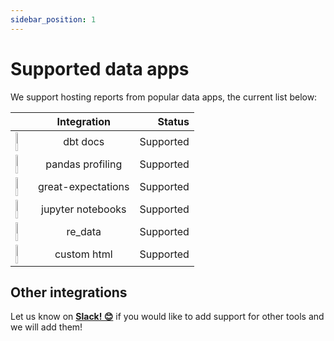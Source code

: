 ```yaml
---
sidebar_position: 1
---
```


# Supported data apps

We support hosting reports from popular data apps, the current list below:

<div class="redata_table">

|      | Integration | Status     |
| :---        |    :----:   |          ---: |
| <img height="30" width="20%" src="https://i0.wp.com/www.scalefree.com/wp-content/uploads/2021/09/dbt-logo.png?ssl=1" />      | dbt docs       | Supported |
| <img height="30" width="20%" src="https://encrypted-tbn0.gstatic.com/images?q=tbn:ANd9GcSSUJqbP1HkvxzScXMs-XyvLvcdkHaLBNuSJBKmxAbdHX_0ouQZLsaqtwO9IqBFISPlz2M&usqp=CAU" />  | pandas profiling        | Supported      |
| <img height="30" width="20%" src="https://encrypted-tbn0.gstatic.com/images?q=tbn:ANd9GcTtfpRE1K3NsDzX7JziITyZV-4Dnl-g_NhuiCPKD50&s" />   | great-expectations        | Supported      |
| <img height="30" width="20%" src="https://upload.wikimedia.org/wikipedia/commons/3/38/Jupyter_logo.svg" />  | jupyter notebooks        | Supported      |
| <img height="30" width="20%" src="https://docs.getre.io/latest/img/logo_circle.svg" />  | re_data        | Supported      |
| <img height="30" width="20%" src="http://cdn.onlinewebfonts.com/svg/img_544900.png" />  | custom html        | Supported      |

</div>


## Other integrations

Let us know on **[Slack! 😊](https://www.getre.io/slack)** if you would like to add support for other tools and we will add them!
